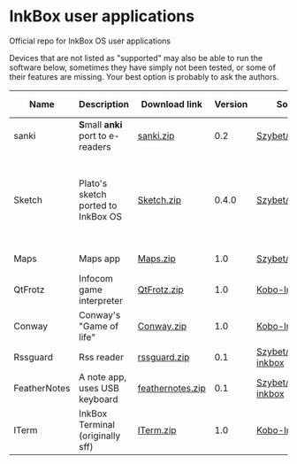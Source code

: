 # InkBox user applications
Official repo for InkBox OS user applications

Devices that are not listed as "supported" may also be able to run the software below, sometimes they have simply not been tested, or some of their features are missing. Your best option is probably to ask the authors.

| Name  | Description | Download link | Version | Source code | Fork | Author | Supported devices |
| - | - | - | - | - | - | - | - |
| sanki | **S**mall **anki** port to e-readers | [sanki.zip](https://github.com/Kobo-InkBox/user-applications/raw/main/download/sanki.zip) | 0.2 | [Szybet/sanki](https://github.com/Szybet/sanki) | :x: | Szybet | n306 |
| Sketch | Plato's sketch ported to InkBox OS | [Sketch.zip](https://github.com/Kobo-InkBox/user-applications/raw/main/download/Sketch.zip) | 0.4.0 | [Szybet/sketch-inkbox](https://github.com/Szybet/sketch-inkbox) | :heavy_check_mark: | baskerville/Szybet | n705, n905b, n905c, n613, n236, n437, n306, n873 |
| Maps | Maps app | [Maps.zip](https://github.com/Kobo-InkBox/user-applications/raw/main/download/Maps.zip) | 1.0 | [Szybet/inkbox-maps](https://github.com/Szybet/inkbox-maps) | :heavy_check_mark: | jmfairlie/Szybet/tux-linux | all |
| QtFrotz | Infocom game interpreter | [QtFrotz.zip](https://github.com/Kobo-InkBox/user-applications/raw/main/download/QtFrotz.zip) | 1.0 | [Kobo-InkBox/QtFrotz](https://github.com/Kobo-InkBox/QtFrotz) | :heavy_check_mark: | [BigBoot](https://www.mobileread.com/forums/member.php?u=230467)/tux-linux | all |
| Conway | Conway's "Game of life" | [Conway.zip](https://github.com/Kobo-InkBox/user-applications/raw/main/download/Conway.zip) | 1.0 | [Kobo-InkBox/conway](https://github.com/Kobo-InkBox/conway) | :heavy_check_mark: | tucnak/tux-linux | all |
| Rssguard | Rss reader | [rssguard.zip](https://github.com/Kobo-InkBox/user-applications/raw/main/download/rssguard.zip) | 0.1 | [Szybet/rssguard-inkbox](https://github.com/Szybet/rssguard-inkbox) | :heavy_check_mark: |  martinrotter/Szybet | n306 |
| FeatherNotes | A note app, uses USB keyboard | [feathernotes.zip](https://github.com/Kobo-InkBox/user-applications/raw/main/download/feathernotes.zip) | 0.1 | [Szybet/FeatherNotes-inkbox](https://github.com/Szybet/FeatherNotes-inkbox) | :heavy_check_mark: | tsujan/Szybet | n306 |
| ITerm | InkBox Terminal (originally sff) | [ITerm.zip](https://github.com/Kobo-InkBox/user-applications/raw/main/download/ITerm.zip) | 1.0 | [Kobo-InkBox/sff](https://github.com/Kobo-InkBox/sff) | :heavy_check_mark: | jsbronder/tux-linux | all |
